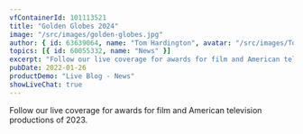 ```yaml
---
vfContainerId: 101113521
title: "Golden Globes 2024"
image: "/src/images/golden-globes.jpg"
author: { id: 63639064, name: "Tom Hardington", avatar: "/src/images/TomHardington.jpg" }
topics: [{ id: 60055332, name: "News" }]
excerpt: "Follow our live coverage for awards for film and American television productions of 2023."
pubDate: 2022-01-26
productDemo: "Live Blog - News"
showLiveChat: true
---
```


Follow our live coverage for awards for film and American television productions of 2023.

<div class="viafoura">
  <vf-live-blog></vf-live-blog>
</div>
